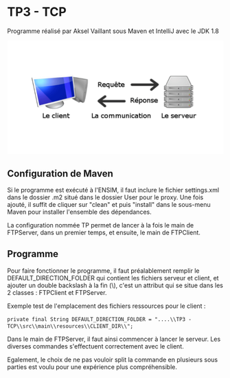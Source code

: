 # TP3 - TCP 
Programme réalisé par Aksel Vaillant sous Maven et IntelliJ avec le JDK 1.8

![img.png](img.png)

## Configuration de Maven
Si le programme est exécuté à l'ENSIM, il faut inclure le fichier settings.xml dans le dossier .m2 
situé dans le dossier User pour le proxy. Une fois ajouté, il suffit de cliquer sur "clean" et puis 
"install" dans le sous-menu Maven pour installer l'ensemble des dépendances.

La configuration nommée TP permet de lancer à la fois le main de FTPServer, dans un premier temps, et ensuite,
le main de FTPClient.

## Programme
Pour faire fonctionner le programme, il faut préalablement remplir le DEFAULT_DIRECTION_FOLDER 
qui contient les fichiers serveur et client, et ajouter un double backslash à la fin (\\), 
c'est un attribut qui se situe dans les 2 classes : FTPClient et FTPServer. 

Exemple test de l'emplacement des fichiers ressources pour le client :

    private final String DEFAULT_DIRECTION_FOLDER = "....\\TP3 - TCP\\src\\main\\resources\\CLIENT_DIR\\";

Dans le main de FTPServer, il faut ainsi commencer à lancer le serveur. Les diverses commandes s'effectuent 
correctement avec le client.

Egalement, le choix de ne pas vouloir split la commande en plusieurs sous parties est voulu pour
une expérience plus compréhensible.

